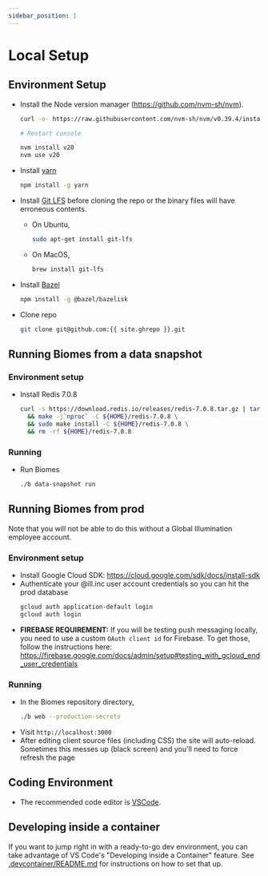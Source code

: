 ```yaml
---
sidebar_position: 1
---
```


# Local Setup

## Environment Setup

- Install the Node version manager (https://github.com/nvm-sh/nvm).

  ```bash
  curl -o- https://raw.githubusercontent.com/nvm-sh/nvm/v0.39.4/install.sh | bash

  # Restart console

  nvm install v20
  nvm use v20
  ```

- Install [yarn](https://yarnpkg.com/)
  ```bash
  npm install -g yarn
  ```
- Install [Git LFS](https://git-lfs.github.com/) before cloning the repo or the binary files will have erroneous contents.
  - On Ubuntu,
    ```bash
    sudo apt-get install git-lfs
    ```
  - On MacOS,
    ```bash
    brew install git-lfs
    ```
- Install [Bazel](https://bazel.build/install)
  ```bash
  npm install -g @bazel/bazelisk
  ```
- Clone repo
  ```bash
  git clone git@github.com:{{ site.ghrepo }}.git
  ```

## Running Biomes from a data snapshot

### Environment setup

- Install Redis 7.0.8
  ```bash
  curl -s https://download.redis.io/releases/redis-7.0.8.tar.gz | tar xvz -C ${HOME} \
    && make -j`nproc` -C ${HOME}/redis-7.0.8 \
    && sudo make install -C ${HOME}/redis-7.0.8 \
    && rm -rf ${HOME}/redis-7.0.8
  ```

### Running

- Run Biomes
  ```bash
  ./b data-snapshot run
  ```

## Running Biomes from prod

Note that you will not be able to do this without a Global Illumination employee account.

### Environment setup

- Install Google Cloud SDK: https://cloud.google.com/sdk/docs/install-sdk
- Authenticate your @ill.inc user account credentials so you can hit the prod database
  ```bash
  gcloud auth application-default login
  gcloud auth login
  ```
- **FIREBASE REQUIREMENT:** If you will be testing push messaging locally, you need to use a custom `OAuth client id` for Firebase. To get those, follow the instructions here: https://firebase.google.com/docs/admin/setup#testing_with_gcloud_end_user_credentials

### Running

- In the Biomes repository directory,
  ```bash
  ./b web --production-secrets
  ```
- Visit `http://localhost:3000`
- After editing client source files (including CSS) the site will auto-reload. Sometimes this messes up (black screen) and you'll need to force refresh the page

## Coding Environment

- The recommended code editor is [VSCode](https://code.visualstudio.com/).

## Developing inside a container

If you want to jump right in with a ready-to-go dev environment, you can take advantage of VS Code's "Developing inside a Container" feature. See [.devcontainer/README.md](../.devcontainer/README.md) for instructions on how to set that up.
